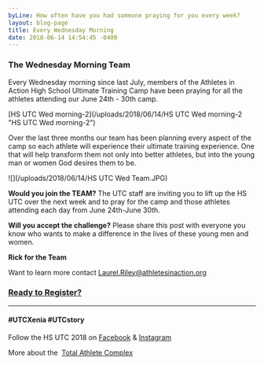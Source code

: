 ```yaml
---
byLine: How often have you had someone praying for you every week?
layout: blog-page
title: Every Wednesday Morning
date: 2018-06-14 14:54:45 -0400
---
```

### The Wednesday Morning Team

Every Wednesday morning since last July, members of the Athletes in Action High School Ultimate Training Camp have been praying for all the athletes attending our June 24th - 30th camp.

[HS UTC Wed morning-2](/uploads/2018/06/14/HS UTC Wed morning-2 "HS UTC Wed morning-2")

Over the last three months our team has been planning every aspect of the camp so each athlete will experience their ultimate training experience.  One that will help transform them not only into better athletes, but into the young man or women God desires them to be.

![](/uploads/2018/06/14/HS UTC Wed Team.JPG)

**Would you join the TEAM?**  The UTC staff are inviting you to lift up the HS UTC over the next week and to pray for the camp and those athletes attending each day from June 24th-June 30th.

**Will you accept the challenge?**  Please share this post with everyone you know who wants to make a difference in the lives of these young men and women.

**Rick for the Team**

Want to learn more contact [Laurel.Riley@athletesinaction.org](mailto:laurel.riley@athletesinaction.org)

### [**Ready to Register?**](https://my.athletesinaction.org/public/forms/SCRC-Camp.aspx)

---

#### **#UTCXenia     #UTCstory**

Follow the HS UTC 2018 on  [Facebook](https://www.facebook.com/aiatotalathletecomplex/) & [Instagram](https://www.instagram.com/aia_sports_complex/)

More about the  [Total Athlete Complex](http://www.aiasportscomplex.com/)